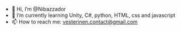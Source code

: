 - 👋 Hi, I’m @Nibazzador
- 🌱 I’m currently learning Unity, C#, python, HTML, css and javascript
- 📫 How to reach me: vesterinen.contact@gmail.com
